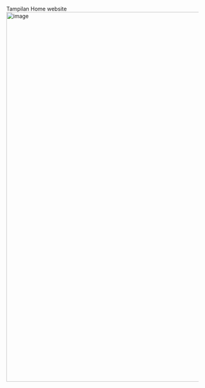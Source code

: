 Tampilan Home website
<img width="1849" height="968" alt="image" src="https://github.com/user-attachments/assets/c59c71ca-8a4b-40b9-8414-8731af6a20d1" />
